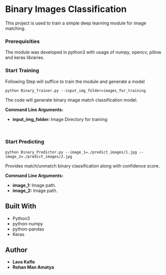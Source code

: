 <h1>Binary Images Classification</h1>
<p>This project is used to train a simple deep learning module for image matching.</p>

<h3>Prerequisities</h3>
<p>The module was developed in python3 with usage of numpy, opencv, pillow and keras libraries.</p>


<h3>Start Training</h3>
<p>Following Step will suffice to train the module and generate a model</p>
<pre>
<code>python Binary_Trainer.py --input_img_folder=images_for_training </code></pre>
<p>The code will generate binary image match classification model.
</p>
 <strong>Command Line Arguments:</strong>
<ul>
    <li><strong>input_img_folder: </strong>Image Directory for training</li>
</ul>


<br/>
<h3>Start Predicting</h3>
<pre>
<code>python Binary_Predictor.py --image_1=./predict_images/1.jpg --image_2=./predict_images/2.jpg</code></pre>
<p>Provides match/unmatch binary classification along with confidence score.
</p>
 <strong>Command Line Arguments:</strong>
<ul>
    <li><strong>image_1: </strong>Image path.</li>
  <li><strong>image_2: </strong>Image path.</li>
</ul>


<h2>Built With</h2>
<ul>
<li>Python3</li>
<li>python-numpy</li>
  <li>python-pandas</li>
<li>Keras</li>
</ul>

<h2>Author</h2>
<ul>
<li><strong>Lava Kafle</strong></li>
<li><strong>Rohan Man Amatya</strong></li>
</ul>